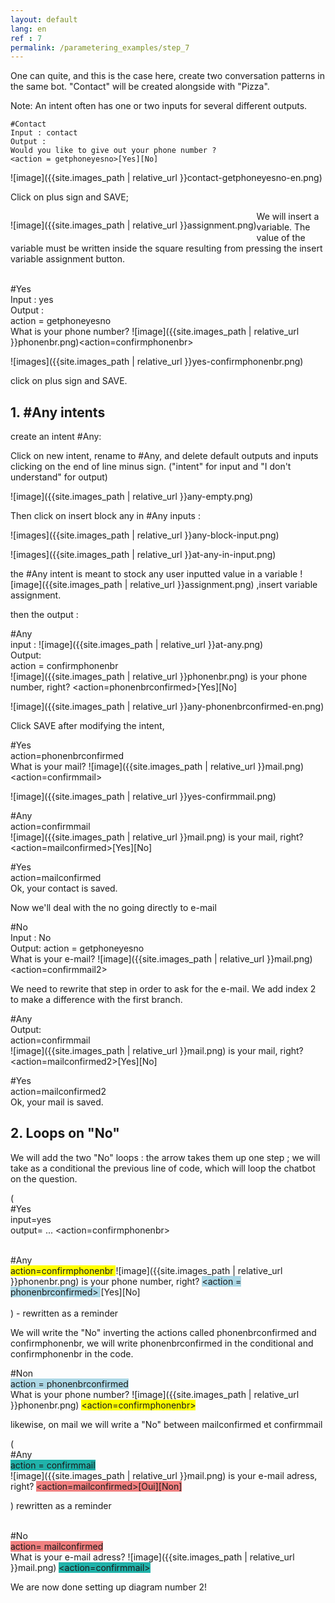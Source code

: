 ```yaml
---
layout: default
lang: en
ref : 7
permalink: /parametering_examples/step_7
---
```


One can quite, and this is the case here, create two conversation patterns in the same bot. "Contact" will be created alongside with "Pizza".

Note: An intent often has one or two inputs for several different outputs.

    #Contact
    Input : contact
    Output :
    Would you like to give out your phone number ?
    <action = getphoneyesno>[Yes][No]

![image]({{site.images_path | relative_url }}contact-getphoneyesno-en.png)


Click on plus sign and SAVE;


<div style="float:left" markdown="1">

 ![image]({{site.images_path | relative_url }}assignment.png)
</div> We will insert a variable. The value of the variable must be written inside the square resulting from pressing the insert variable assignment button.<br>


<br>#Yes<br>
Input : yes<br>
Output :<br>
action = getphoneyesno <br>
What is your phone number? ![image]({{site.images_path | relative_url }}phonenbr.png)<action=confirmphonenbr>

![images]({{site.images_path | relative_url }}yes-confirmphonenbr.png)

click on plus sign and SAVE.


## 1. #Any intents

create an intent #Any:

Click on new intent, rename to #Any, and delete default outputs and inputs clicking on the end of line minus sign. ("intent" for input and "I don't understand" for output)

![image]({{site.images_path | relative_url }}any-empty.png)

Then click on insert block any in #Any inputs :

![images]({{site.images_path | relative_url }}any-block-input.png)


![images]({{site.images_path | relative_url }}at-any-in-input.png)


the #Any intent is meant to stock any user inputted value in a variable ![image]({{site.images_path | relative_url }}assignment.png) ,insert variable assignment.

then the output :


#Any<br>
input : ![image]({{site.images_path | relative_url }}at-any.png)<br>
Output:<br>
action = confirmphonenbr<br>
![image]({{site.images_path | relative_url }}phonenbr.png) is your phone number, right? <action=phonenbrconfirmed>[Yes][No]<br>

![image]({{site.images_path | relative_url }}any-phonenbrconfirmed-en.png)

Click SAVE after modifying the intent,


#Yes<br>
action=phonenbrconfirmed<br>
What is your mail? ![image]({{site.images_path | relative_url }}mail.png)<action=confirmmail><br>

![image]({{site.images_path | relative_url }}yes-confirmmail.png)

#Any<br>
action=confirmmail<br>
![image]({{site.images_path | relative_url }}mail.png) is your mail, right?<br>
<action=mailconfirmed>[Yes][No]<br>



#Yes<br>
action=mailconfirmed<br>
Ok, your contact is saved.<br>


Now we'll deal with the no going directly to e-mail


#No<br>
Input : No<br>
Output:
action = getphoneyesno<br>
What is your e-mail? ![image]({{site.images_path | relative_url }}mail.png)<action=confirmmail2><br>

We need to rewrite that step in order to ask for the e-mail. We add index 2 to make a difference with the first branch.

#Any<br>
Output:<br>
action=confirmmail<br>
![image]({{site.images_path | relative_url }}mail.png) is your mail, right?<br>
<action=mailconfirmed2>[Yes][No]<br>

#Yes<br>
action=mailconfirmed2<br>
Ok, your mail is saved.<br>


## 2. Loops on "No"

We will add the two "No" loops : the arrow takes them up one step ; we will take as a conditional the previous line of code, which will loop the chatbot on the question.


(<br>
    #Yes<br>
    input=yes<br>
    output= ... <action=confirmphonenbr><br><br>

#Any<br>
<span style="background-color: #FFFF00"> action=confirmphonenbr </span>
![image]({{site.images_path | relative_url }}phonenbr.png) is your phone number, right? <span style="background-color:lightblue">&lt;action = phonenbrconfirmed&gt; </span>[Yes][No]<br><br>
 ) - rewritten as a reminder

 We will write the "No" inverting the actions called phonenbrconfirmed and confirmphonenbr, we will write phonenbrconfirmed in the conditional and confirmphonenbr in the code.


#Non<br>
<span style="background-color:lightblue">action = phonenbrconfirmed </span><br>
What is your phone number? ![image]({{site.images_path | relative_url }}phonenbr.png)
<span style="background-color: #FFFF00"> <action=confirmphonenbr> </span>

likewise, on mail we will write a "No" between mailconfirmed et confirmmail

(<br>
    #Any<br>
<span style="background-color: lightseagreen">action = confirmmail</span><br>
![image]({{site.images_path | relative_url }}mail.png) is your e-mail adress, right?
<span style="background-color: lightcoral">&lt;action=mailconfirmed&gt;[Oui][Non]</span><br>

) rewritten as a reminder<br><br>


#No<br>
<span style="background-color: lightcoral">action= mailconfirmed</span><br>
What is your e-mail adress?
![image]({{site.images_path | relative_url }}mail.png)  <span style="background-color: lightseagreen"><!--(mail=*)-->&lt;action=confirmmail&gt;</span>


We are now done setting up diagram number 2!
